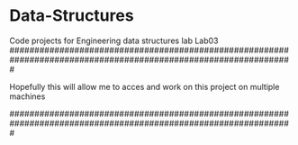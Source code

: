 # Data-Structures
Code projects for Engineering data structures lab
Lab03
#################################################################################################################

Hopefully this will allow me to acces and work on this project on multiple machines

#################################################################################################################
